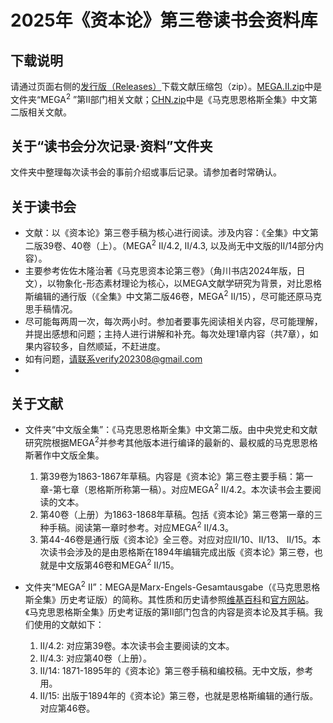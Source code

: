 # 2025年《资本论》第三卷读书会资料库
## 下载说明
请通过页面右侧的[发行版（Releases）](https://github.com/BH4FVB/Das-Kapital-Volume-III/releases/tag/20250919)下载文献压缩包（zip）。[MEGA.II.zip](https://github.com/BH4FVB/Das-Kapital-Volume-III/releases/tag/20250919#:~:text=5%20hours%20ago-,MEGA.II.zip,-sha256%3A5bf984da25f59ae63ab50cd6a5e5bf269ec3b89906358e6aa6860a92e736649c)中是文件夹“MEGA<sup>2</sup> ”第II部门相关文献；[CHN.zip](https://github.com/BH4FVB/Das-Kapital-Volume-III/releases/tag/20250919#:~:text=4-,CHN.zip,-sha256%3Aba9ef7aaf2f0fc166f77705b2c2b8fc7362a261c612a1354f6388a465ba5724a)中是《马克思恩格斯全集》中文第二版相关文献。

## 关于“读书会分次记录·资料”文件夹
文件夹中整理每次读书会的事前介绍或事后记录。请参加者时常确认。

## 关于读书会
- 文献：以《资本论》第三卷手稿为核心进行阅读。涉及内容：《全集》中文第二版39卷、40卷（上）。（MEGA<sup>2</sup>  II/4.2, II/4.3, 以及尚无中文版的II/14部分内容）。
- 主要参考佐佐木隆治著《马克思资本论第三卷》（角川书店2024年版，日文），以物象化-形态素材理论为核心，以MEGA文献学研究为背景，对比恩格斯编辑的通行版（《全集》中文第二版46卷，MEGA<sup>2</sup>  II/15），尽可能还原马克思手稿情况。
- 尽可能每两周一次，每次两小时。参加者要事先阅读相关内容，尽可能理解，并提出感想和问题；主持人进行讲解和补充。每次处理1章内容（共7章），如果内容较多，自然顺延，不赶进度。
- 如有问题，请联系verify202308@gmail.com
- 
## 关于文献
- 文件夹“中文版全集”：《马克思恩格斯全集》中文第二版。由中央党史和文献研究院根据MEGA<sup>2</sup>并参考其他版本进行编译的最新的、最权威的马克思恩格斯著作中文版全集。
    1. 第39卷为1863-1867年草稿。内容是《资本论》第三卷主要手稿：第一章-第七章（恩格斯所称第一稿）。对应MEGA<sup>2</sup> II/4.2。本次读书会主要阅读的文本。
    2. 第40卷（上册）为1863-1868年草稿。包括《资本论》第三卷第一章的三种手稿。阅读第一章时参考。对应MEGA<sup>2</sup> II/4.3。
    3. 第44-46卷是通行版《资本论》全三卷。对应对应II/10、II/13、 II/15。本次读书会涉及的是由恩格斯在1894年编辑完成出版《资本论》第三卷，也就是中文版第46卷和MEGA<sup>2</sup> II/15。

- 文件夹“MEGA<sup>2</sup>  II”：MEGA是Marx-Engels-Gesamtausgabe（《马克思恩格斯全集》历史考证版）的简称。其性质和历史请参照[维基百科](https://zh.wikipedia.org/wiki/%E9%A9%AC%E5%85%8B%E6%80%9D%E6%81%A9%E6%A0%BC%E6%96%AF%E5%85%A8%E9%9B%86%E5%8E%86%E5%8F%B2%E8%80%83%E8%AF%81%E7%89%88)和[官方网站](https://megadigital.bbaw.de/)。《马克思恩格斯全集》历史考证版的第II部门包含的内容是资本论及其手稿。我们使用的文献如下：
    1. II/4.2: 对应第39卷。本次读书会主要阅读的文本。
    2. II/4.3: 对应第40卷（上册）。
    3. II/14: 1871-1895年的《资本论》第三卷手稿和编校稿。无中文版，参考用。
    4. II/15: 出版于1894年的《资本论》第三卷，也就是恩格斯编辑的通行版。对应第46卷。
